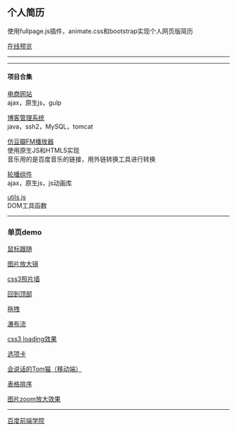 ## 个人简历
使用fullpage.js插件，animate.css和bootstrap实现个人网页版简历


[在线预览](http://github-26713243.oschina.io/librae33.github.io/)  
***
***
#### 项目合集


[电商网站](https://github.com/Librae33/e-shop)  
ajax，原生js，gulp

[博客管理系统](https://github.com/Librae33/myBlog)  
java，ssh2，MySQL，tomcat  

[仿豆瓣FM播放器](http://github-26713243.oschina.io/librae33.github.io/myProject/musicPlayer/index.html)   
使用原生JS和HTML5实现   
音乐用的是百度音乐的链接，用外链转换工具进行转换

[轮播组件](http://github-26713243.oschina.io/librae33.github.io/myProject/banner/banner2.html)  
ajax，原生js，js动画库

[utils.js](https://github.com/Librae33/utils)   
DOM工具函数
********
### 单页demo

[鼠标跟随](http://github-26713243.oschina.io/librae33.github.io/myProject/demo/mouseFollow/mouseFollow.html ) 


[图片放大镜](http://github-26713243.oschina.io/librae33.github.io/myProject/demo/magnifier/index.html )

[css3照片墙](http://github-26713243.oschina.io/librae33.github.io/myProject/demo/css3/album/index.html)   

[回到顶部](http://github-26713243.oschina.io/librae33.github.io/myProject/demo/backtoTop/backToTop.html/)

[拖拽](http://github-26713243.oschina.io/librae33.github.io/myProject/demo/drag/drag.html) 

[瀑布流](http://github-26713243.oschina.io/librae33.github.io/myProject/waterfall/index.html)

[css3 loading效果](http://github-26713243.oschina.io/librae33.github.io/myProject/demo/css3/index3.html)

[选项卡](http://github-26713243.oschina.io/librae33.github.io/)

[会说话的Tom猫（移动端）](http://github-26713243.oschina.io/librae33.github.io/myProject/demo/Tomcat/index.html)   

[表格排序](http://github-26713243.oschina.io/librae33.github.io/myProject/tableSort/tableSort.html)

[图片zoom放大效果](http://github-26713243.oschina.io/librae33.github.io/myProject/demo/zoom/zoom.html)   

***
[百度前端学院](https://github.com/Librae33/IFE-task) 

